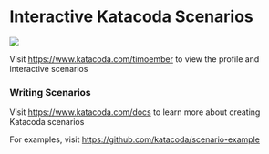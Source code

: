# Interactive Katacoda Scenarios

[![](http://shields.katacoda.com/katacoda/timoember/count.svg)](https://www.katacoda.com/timoember "Get your profile on Katacoda.com")

Visit https://www.katacoda.com/timoember to view the profile and interactive scenarios

### Writing Scenarios
Visit https://www.katacoda.com/docs to learn more about creating Katacoda scenarios

For examples, visit https://github.com/katacoda/scenario-example
